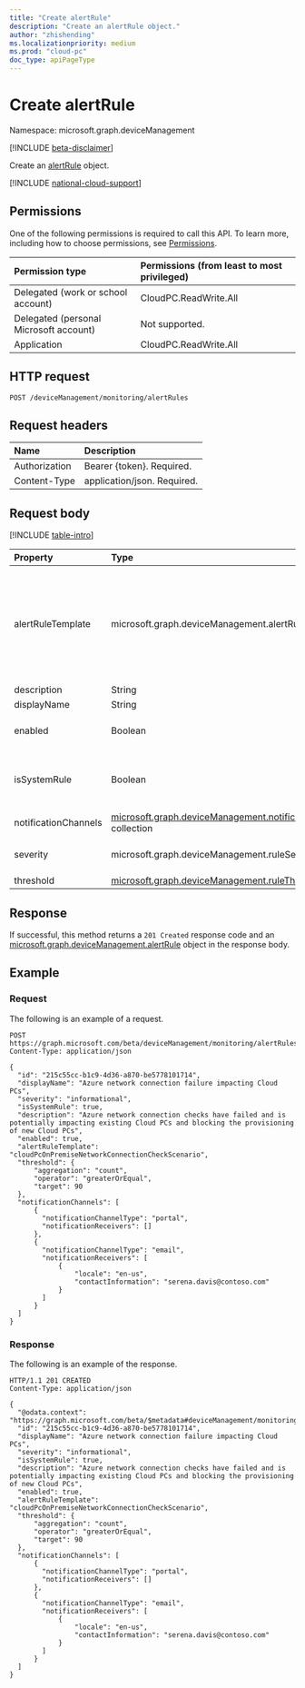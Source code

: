 ```yaml
---
title: "Create alertRule"
description: "Create an alertRule object."
author: "zhishending"
ms.localizationpriority: medium
ms.prod: "cloud-pc"
doc_type: apiPageType
---
```


# Create alertRule

Namespace: microsoft.graph.deviceManagement

[!INCLUDE [beta-disclaimer](../../includes/beta-disclaimer.md)]

Create an [alertRule](../resources/devicemanagement-alertrule.md) object.

[!INCLUDE [national-cloud-support](../../includes/global-only.md)]

## Permissions

One of the following permissions is required to call this API. To learn more, including how to choose permissions, see [Permissions](/graph/permissions-reference).

|Permission type|Permissions (from least to most privileged)|
|:---|:---|
|Delegated (work or school account)|CloudPC.ReadWrite.All|
|Delegated (personal Microsoft account)|Not supported.|
|Application|CloudPC.ReadWrite.All|

## HTTP request

<!-- {
  "blockType": "ignored"
}
-->
```http
POST /deviceManagement/monitoring/alertRules
```

## Request headers

|Name|Description|
|:---|:---|
|Authorization|Bearer {token}. Required.|
|Content-Type|application/json. Required.|

## Request body

[!INCLUDE [table-intro](../../includes/update-property-table-intro.md)]

|Property|Type|Description|
|:---|:---|:---|
|alertRuleTemplate|microsoft.graph.deviceManagement.alertRuleTemplate|The rule template of the alert event. The possible values are: `cloudPcProvisionScenario`, `cloudPcImageUploadScenario`, `cloudPcOnPremiseNetworkConnectionCheckScenario`, `unknownFutureValue`, `cloudPcInGracePeriodScenario`. Note that you must use the `Prefer: include-unknown-enum-members` request header to get the following values from this [evolvable enum](/graph/best-practices-concept#handling-future-members-in-evolvable-enumerations): `cloudPcInGracePeriodScenario`.|
|description|String|The rule description.|
|displayName|String|The display name of the rule.|
|enabled|Boolean|The status of the rule that indicates whether the rule is enabled or disabled. If `true`, the rule is enabled; otherwise, the rule is disabled.|
|isSystemRule|Boolean|Indicates whether the rule is a system rule. If `true`, the rule is a system rule; otherwise, the rule is a custom defined rule and can be edited. System rules are built-in and only a few properties can be edited.|
|notificationChannels|[microsoft.graph.deviceManagement.notificationChannel](../resources/devicemanagement-notificationchannel.md) collection|The notification channels of the rule selected by the user.|
|severity|microsoft.graph.deviceManagement.ruleSeverityType|The severity of the rule. The possible values are: `unknown`, `informational`, `warning`, `critical`, `unknownFutureValue`.|
|threshold|[microsoft.graph.deviceManagement.ruleThreshold](../resources/devicemanagement-rulethreshold.md)|The threshold of the rule.|

## Response

If successful, this method returns a `201 Created` response code and an [microsoft.graph.deviceManagement.alertRule](../resources/devicemanagement-alertrule.md) object in the response body.

## Example

### Request

The following is an example of a request.

<!-- {
  "blockType": "request",
  "name": "post_alertrule"
}
-->
``` http
POST https://graph.microsoft.com/beta/deviceManagement/monitoring/alertRules
Content-Type: application/json

{
  "id": "215c55cc-b1c9-4d36-a870-be5778101714",
  "displayName": "Azure network connection failure impacting Cloud PCs",
  "severity": "informational",
  "isSystemRule": true,
  "description": "Azure network connection checks have failed and is potentially impacting existing Cloud PCs and blocking the provisioning of new Cloud PCs",
  "enabled": true,
  "alertRuleTemplate": "cloudPcOnPremiseNetworkConnectionCheckScenario",
  "threshold": {
      "aggregation": "count",
      "operator": "greaterOrEqual",
      "target": 90
  },
  "notificationChannels": [
      {
        "notificationChannelType": "portal",
        "notificationReceivers": []
      },
      {
        "notificationChannelType": "email",
        "notificationReceivers": [
            {
                "locale": "en-us",
                "contactInformation": "serena.davis@contoso.com"
            }
        ]
      }
  ]
}
```

### Response

The following is an example of the response.

<!-- {
  "blockType": "response",
  "truncated": true,
  "@odata.type": "microsoft.graph.deviceManagement.alertRule"
}
-->
``` http
HTTP/1.1 201 CREATED
Content-Type: application/json

{
  "@odata.context": "https://graph.microsoft.com/beta/$metadata#deviceManagement/monitoring/alertRules/$entity",
  "id": "215c55cc-b1c9-4d36-a870-be5778101714",
  "displayName": "Azure network connection failure impacting Cloud PCs",
  "severity": "informational",
  "isSystemRule": true,
  "description": "Azure network connection checks have failed and is potentially impacting existing Cloud PCs and blocking the provisioning of new Cloud PCs",
  "enabled": true,
  "alertRuleTemplate": "cloudPcOnPremiseNetworkConnectionCheckScenario",
  "threshold": {
      "aggregation": "count",
      "operator": "greaterOrEqual",
      "target": 90
  },
  "notificationChannels": [
      {
        "notificationChannelType": "portal",
        "notificationReceivers": []
      },
      {
        "notificationChannelType": "email",
        "notificationReceivers": [
            {
                "locale": "en-us",
                "contactInformation": "serena.davis@contoso.com"
            }
        ]
      }
  ]
}
```
